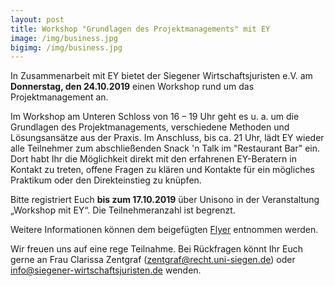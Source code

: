 ```yaml
---
layout: post
title: Workshop "Grundlagen des Projektmanagements" mit EY
image: /img/business.jpg
bigimg: /img/business.jpg
---
```

 
In Zusammenarbeit mit EY bietet der Siegener Wirtschaftsjuristen e.V. am 
**Donnerstag, den 24.10.2019** einen Workshop rund um das Projektmanagement an.

Im Workshop am Unteren Schloss von 16 – 19 Uhr geht es u. a. um die Grundlagen des Projektmanagements, verschiedene Methoden und Lösungsansätze aus der Praxis.
Im Anschluss, bis ca. 21 Uhr, lädt EY wieder alle Teilnehmer zum abschließenden Snack 'n Talk im "Restaurant Bar" ein. Dort habt Ihr die Möglichkeit direkt mit den erfahrenen EY-Beratern in Kontakt zu treten, offene Fragen zu klären und Kontakte für ein mögliches Praktikum oder den Direkteinstieg zu knüpfen.


Bitte registriert Euch **bis zum 17.10.2019** über Unisono in der Veranstaltung „Workshop mit EY“. 
Die Teilnehmeranzahl ist begrenzt.

Weitere Informationen können dem beigefügten [Flyer](/img/GrundlagendesProjektmanagements-SWJundEY.pdf) entnommen werden.

Wir freuen uns auf eine rege Teilnahme. Bei Rückfragen könnt Ihr Euch gerne an Frau Clarissa Zentgraf (zentgraf@recht.uni-siegen.de) oder info@siegener-wirtschaftsjuristen.de wenden.

